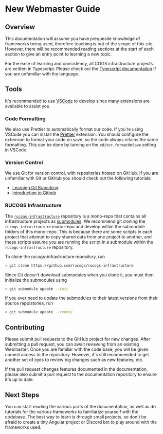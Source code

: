 # New Webmaster Guide

## Overview

This documentation will assume you have prequesite knowledge of frameworks being used, therefore teaching is out of the scope of this site. However, there will be recommended reading sections at the start of each section to give an entry point to learning a new topic.

For the ease of learning and consistency, all COGS infrastructure projects are written in Typescript. Please check out the [Typescript documentation](https://www.typescriptlang.org/docs/) if you are unfamiliar with the language.

## Tools

It's recommended to use [VSCode](https://code.visualstudio.com/download) to develop since many extensions are available to assist you. 

### Code Formatting

We also use Prettier to automatically format our code. If you're using VSCode you can install the [Prettier](https://marketplace.visualstudio.com/items?itemName=esbenp.prettier-vscode) extension. You should configure the extension to format your code on save, so the code always retains the same formatting. This can be done by turning on the `editor.formatOnSave` setting in VSCode.

### Version Control

We use Git for version control, with repositories hosted on GitHub. If you are unfamiliar with Git or GitHub you should check out the following tutorials:

- [Learning Git Branching](https://learngitbranching.js.org/?locale=en_US)
- [Introduction to Github](https://zarkom.notion.site/zarkom/Introduction-to-GitHub-202af6f64bbd4299b15f238dcd09d2a7#5177c6445c724460a400df2617e86bcd)

### RUCOGS Infrastructure

The [`rucogs-infrastructure`](https://github.com/rucogs/rucogs-infrastructure) repository is a mono-repo that contains all infrastructure projects as [submodules](https://git-scm.com/book/en/v2/Git-Tools-Submodules). We recommend git cloning the `rucogs-infrastructure` mono-repo and develop within the submodule folders of this mono-repo. This is because there are some scripts in each project that attempt to copy shared data from one project to another, and these scripts assume you are running the script in a submodule within the `rucogs-infrastructure` repository.

To clone the rucogs-infrastructure repository, run

```bash
> git clone https://github.com/rucogs/rucogs-infrastructure
```

Since Git doesn't download submodules when you clone it, you must then initialize the submodules using

```bash
> git submodule update --init
```

If you ever need to update the submodules to their latest versions from their source repoistories, run

```bash
> git submodule update --remote
```

## Contributing

Please submit pull requests to the GitHub project for new changes. After submitting a pull request, you can await reviewing from an existing Webmaster. Once you are familiar with the code base, you will be given commit access to the repository. However, it's still recommended to get another set of eyes to review big changes such as new features, etc.

If the pull request changes features documented in the documentation, please also submit a pull request to the documentation repository to ensure it's up to date.

## Next Steps

You can start reading the various parts of the documentation, as well as do tutorials for the various frameworks to familiarize yourself with the codebase. The best way to learn is through small projects, so don't be afraid to create a tiny Angular project or Discord bot to play around with the frameworks used.